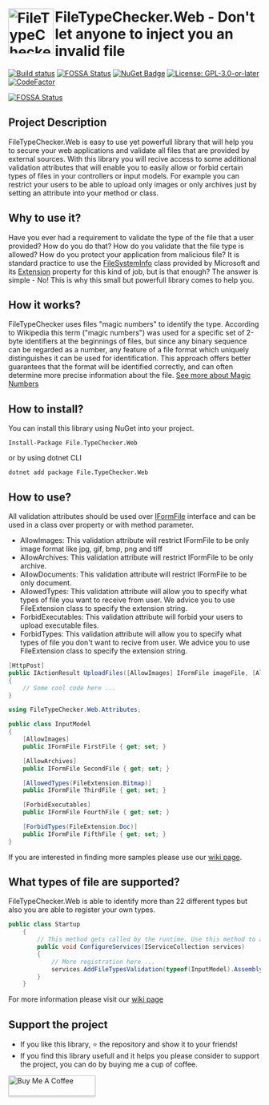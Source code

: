 <h1><img src="https://raw.githubusercontent.com/AJMitev/FileTypeChecker.Web/master/tools/FileTypeCheckerLogo-150.png" align="left" alt="FileTypeChecker" width="90">FileTypeChecker.Web - Don't let anyone to inject you an invalid file</h1>

[![Build status](https://ci.appveyor.com/api/projects/status/jwd8wyyap0tijs3y?svg=true)](https://ci.appveyor.com/project/AJMitev/filetypechecker-web) [![FOSSA Status](https://app.fossa.com/api/projects/git%2Bgithub.com%2FAJMitev%2FFileTypeChecker.Web.svg?type=shield)](https://app.fossa.com/projects/git%2Bgithub.com%2FAJMitev%2FFileTypeChecker.Web?ref=badge_shield)
 [![NuGet Badge](https://buildstats.info/nuget/File.TypeChecker.Web)](https://www.nuget.org/packages/File.TypeChecker.Web/)  [![License: GPL-3.0-or-later](https://img.shields.io/badge/GPL-3.0-blue.svg)](https://github.com/AJMitev/FileTypeChecker.Web/blob/master/LICENSE)  [![CodeFactor](https://www.codefactor.io/repository/github/ajmitev/filetypechecker.web/badge)](https://www.codefactor.io/repository/github/ajmitev/filetypechecker.web)



[![FOSSA Status](https://app.fossa.com/api/projects/git%2Bgithub.com%2FAJMitev%2FFileTypeChecker.Web.svg?type=large)](https://app.fossa.com/projects/git%2Bgithub.com%2FAJMitev%2FFileTypeChecker.Web?ref=badge_large)

## Project Description

FileTypeChecker.Web is easy to use yet powerfull library that will help you to secure your web applications and validate all files that are provided by external sources. With this library you will recive access to some additional validation attributes that will enable you to easily allow or forbid certain types of files in your controllers or input models. For example you can restrict your users to be able to upload only images or only archives just by setting an attribute into your method or class.


## Why to use it?

Have you ever had a requirement to validate the type of the file that a user provided? How do you do that? How do you validate that the file type is allowed? How do you protect your application from malicious file? It is standard practice to use the [FileSystemInfo](https://docs.microsoft.com/en-us/dotnet/api/system.io.fileinfo?view=netcore-3.1#definition) class provided by Microsoft and its [Extension](https://docs.microsoft.com/en-us/dotnet/api/system.io.filesysteminfo.extension?view=netcore-3.1#System_IO_FileSystemInfo_Extension) property for this kind of job, but is that enough? The answer is simple - No! This is why this small but powerfull library comes to help you.

## How it works?

FileTypeChecker uses files "magic numbers" to identify the type. According to Wikipedia this term ("magic numbers") was used for a specific set of 2-byte identifiers at the beginnings of files, but since any binary sequence can be regarded as a number, any feature of a file format which uniquely distinguishes it can be used for identification. This approach offers better guarantees that the format will be identified correctly, and can often determine more precise information about the file. [See more about Magic Numbers](https://en.wikipedia.org/wiki/File_format#Magic_number)

## How to install?

You can install this library using NuGet into your project.

```nuget
Install-Package File.TypeChecker.Web
```

or by using dotnet CLI

```
dotnet add package File.TypeChecker.Web
```

## How to use?

All validation attributes should be used over [IFormFile](https://docs.microsoft.com/en-us/dotnet/api/microsoft.aspnetcore.http.iformfile?view=aspnetcore-6.0) interface and can be used in a class over property or with method parameter.

- AllowImages: This validation attribute will restrict IFormFile to be only image format like jpg, gif, bmp, png and tiff
- AllowArchives: This validation attribute will restrict IFormFile to be only archive.
- AllowDocuments: This validation attribute will restrict IFormFile to be only document.
- AllowedTypes: This validation attribute will allow you to specify what types of file you want to receive from user. We advice you to use FileExtension class to specify the extension string.
- ForbidExecutables: This validation attribute will forbid your users to upload executable files.
- ForbidTypes: This validation attribute will allow you to specify what types of file you don't want to recive from user. We advice you to use FileExtension class to specify the extension string.

```c#
[HttpPost]
public IActionResult UploadFiles([AllowImages] IFormFile imageFile, [AllowArchives] IFormFile archiveFile)
{
    // Some cool code here ...
}
```

```c#
using FileTypeChecker.Web.Attributes;

public class InputModel
{
    [AllowImages]
    public IFormFile FirstFile { get; set; }

    [AllowArchives]
    public IFormFile SecondFile { get; set; }

    [AllowedTypes(FileExtension.Bitmap)]
    public IFormFile ThirdFile { get; set; }

    [ForbidExecutables]
    public IFormFile FourthFile { get; set; }

    [ForbidTypes(FileExtension.Doc)]
    public IFormFile FifthFile { get; set; }
}
```
If you are interested in finding more samples please use our [wiki page](https://github.com/AJMitev/FileTypeChecker/wiki/How-to-use%3F).

## What types of file are supported?

FileTypeChecker.Web is able to identify more than 22 different types but also you are able to register your own types. 

```c#
public class Startup
    {
        // This method gets called by the runtime. Use this method to add services to the container.
        public void ConfigureServices(IServiceCollection services)
        {
            // More registration here ...
            services.AddFileTypesValidation(typeof(InputModel).Assembly);
        }
    }
```

For more information please visit our [wiki page](https://github.com/AJMitev/FileTypeChecker/wiki/What-types-of-file-are-supported%3F)

## Support the project

- If you like this library, ⭐️ the repository and show it to your friends!
- If you find this library usefull and it helps you please consider to support the project, you can do by buying me a cup of coffee.

<a href="https://www.buymeacoffee.com/ajmitev" target="_blank"><img src="https://www.buymeacoffee.com/assets/img/custom_images/orange_img.png" alt="Buy Me A Coffee" style="height: 41px !important;width: 174px !important;box-shadow: 0px 3px 2px 0px rgba(190, 190, 190, 0.5) !important;-webkit-box-shadow: 0px 3px 2px 0px rgba(190, 190, 190, 0.5) !important;" ></a>